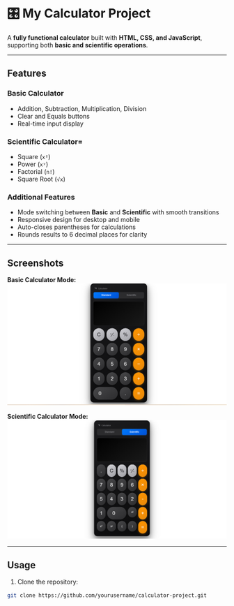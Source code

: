# 🎛️ My Calculator Project

A **fully functional calculator** built with **HTML, CSS, and JavaScript**, supporting both **basic and scientific operations**.

---

## Features

### Basic Calculator
- Addition, Subtraction, Multiplication, Division
- Clear and Equals buttons
- Real-time input display

### Scientific Calculator=
- Square (`x²`)
- Power (`xʸ`)
- Factorial (`n!`)
- Square Root (`√x`)

### Additional Features
- Mode switching between **Basic** and **Scientific** with smooth transitions
- Responsive design for desktop and mobile
- Auto-closes parentheses for calculations
- Rounds results to 6 decimal places for clarity

---

## Screenshots

**Basic Calculator Mode:**  
![Scientific Calculator Screenshot](screenshots/calculator_standard.png)

**Scientific Calculator Mode:**  
![Scientific Calculator Screenshot](screenshots/calculator_scientific.png)

---

## Usage

1. Clone the repository:

```bash
git clone https://github.com/yourusername/calculator-project.git


















